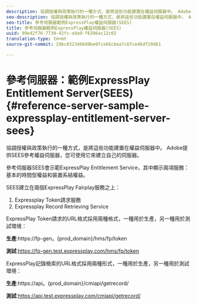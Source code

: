 ```yaml
---
description: 協調授權與政策執行的一種方式，是將這些功能建置在權益伺服器中。 Adobe提供SEES參考權益伺服器，您可使用它來建立自己的伺服器。
seo-description: 協調授權與政策執行的一種方式，是將這些功能建置在權益伺服器中。 Adobe提供SEES參考權益伺服器，您可使用它來建立自己的伺服器。
seo-title: 參考伺服器範例ExpressPlay權益伺服器(SEES)
title: 參考伺服器範例ExpressPlay權益伺服器(SEES)
uuid: 99e42f76-7730-42fc-a9a9-f6396ac12c02
translation-type: tm+mt
source-git-commit: 29bc8323460d9be0fce66cbea7c6fce46df20d61

---
```



# 參考伺服器：範例ExpressPlay Entitlement Server(SEES) {#reference-server-sample-expressplay-entitlement-server-sees}

協調授權與政策執行的一種方式，是將這些功能建置在權益伺服器中。 Adobe提供SEES參考權益伺服器，您可使用它來建立自己的伺服器。

參考伺服器SEES會示範ExpressPlay Entitlement Service，其中顯示兩項服務：基本的時間型權益和裝置系結權益。

SEES建立在兩個ExpressPlay Fairplay服務之上：

1. Expressplay Token請求服務
1. Expressplay Record Retrieving Service

ExpressPlay Token請求的URL格式採用兩種格式，一種用於生產，另一種用於測試環境：

**生產**:<span></span>https://fp-gen。{prod_domain}/hms/fp/token

**測試**:<span></span>https://fp-gen.test.expressplay.com/hms/fp/token

ExpressPlay記錄檢索的URL格式採用兩種形式，一種用於生產，另一種用於測試環境：

**生產**:<span></span>https://api。{prod_domain}/cmiapi/getrecord/

**測試**:<span></span>https://api.test.expressplay.com/cmiapi/getrecord/
